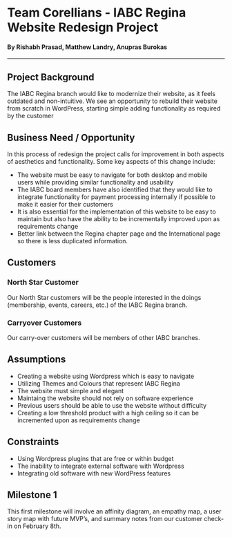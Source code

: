 # Team Corellians - IABC Regina Website Redesign Project
#### By Rishabh Prasad, Matthew Landry, Anupras Burokas

***

## Project Background
The IABC Regina branch would like to modernize their website, as it feels outdated and non-intuitive. We see an opportunity to rebuild their website from scratch in WordPress, starting simple adding functionality as required by the customer

## Business Need / Opportunity
In this process of redesign the project calls for improvement in both aspects of aesthetics and functionality. 
Some key aspects of this change include:
+ The website must be easy to navigate for both desktop and mobile users while providing similar functionality and usability
+ The IABC board members have also identified that they would like to integrate functionality for payment processing internally if possible to make it easier for their customers
+ It is also essential for the implementation of this website to be easy to maintain but also have the ability to be incrementally improved upon as requirements change
+ Better link between the Regina chapter page and the International page so there is less duplicated information.  

## Customers
### North Star Customer
Our North Star customers will be the people interested in the doings (membership, events, careers, etc.) of the IABC Regina branch. 
### Carryover Customers
Our carry-over customers will be members of other IABC branches.

## Assumptions
+ Creating a website using Wordpress which is easy to navigate
+ Utilizing Themes and Colours that represent IABC Regina
+ The website must simple and elegant
+ Maintaing the website should not rely on software experience
+ Previous users should be able to use the website without difficulty
+ Creating a low threshold product with a high ceiling so it can be incremented upon as requirements change

## Constraints
+ Using Wordpress plugins that are free or within budget
+ The inability to integrate external software with Wordpress
+ Integrating old software with new WordPress features

## Milestone 1
This first milestone will involve an affinity diagram, an empathy map, a user story map with future MVP’s, and summary notes from our customer check-in on February 8th.
